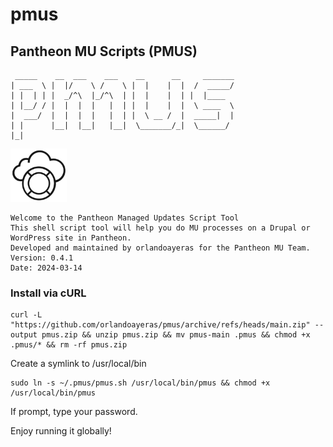 # pmus
## Pantheon MU Scripts (PMUS)
```
 _____    __  ___    ___    __      __     _______ 
| ___  \ |  |/    \ /    \ |  |    |  |  /  _____/ 
| |  | | |  _/^\  |_/^\  | |  |    |  | |  |____   
| |__/ / |  |  |  |   |  | |  |    |  |  \ ____  \ 
|  ___/  |  |  |  |   |  | |  \ __ /  |  _____|  | 
| |      |__|  |__|   |__|  \_______/_|  \______/  
|_|                                                
```
![Scanner](assets/images/pmu.png)

```
Welcome to the Pantheon Managed Updates Script Tool
This shell script tool will help you do MU processes on a Drupal or WordPress site in Pantheon.
Developed and maintained by orlandoayeras for the Pantheon MU Team.
Version: 0.4.1
Date: 2024-03-14
```

### Install via cURL<br />
```
curl -L "https://github.com/orlandoayeras/pmus/archive/refs/heads/main.zip" --output pmus.zip && unzip pmus.zip && mv pmus-main .pmus && chmod +x .pmus/* && rm -rf pmus.zip
```
Create a symlink to /usr/local/bin<br />
```
sudo ln -s ~/.pmus/pmus.sh /usr/local/bin/pmus && chmod +x /usr/local/bin/pmus
```
If prompt, type your password.<br />

Enjoy running it globally!
